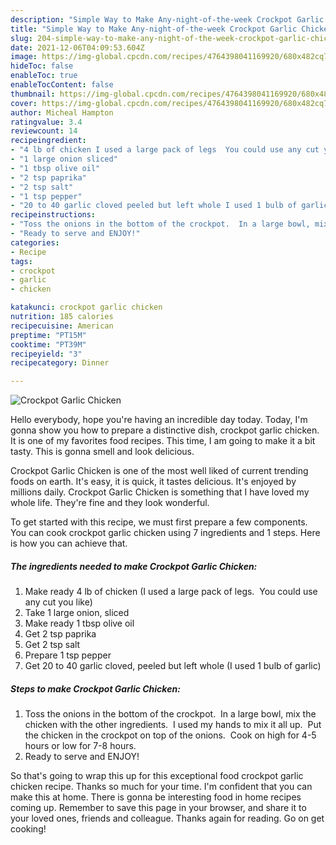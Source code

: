 ```yaml
---
description: "Simple Way to Make Any-night-of-the-week Crockpot Garlic Chicken"
title: "Simple Way to Make Any-night-of-the-week Crockpot Garlic Chicken"
slug: 204-simple-way-to-make-any-night-of-the-week-crockpot-garlic-chicken
date: 2021-12-06T04:09:53.604Z
image: https://img-global.cpcdn.com/recipes/4764398041169920/680x482cq70/crockpot-garlic-chicken-recipe-main-photo.jpg
hideToc: false
enableToc: true
enableTocContent: false
thumbnail: https://img-global.cpcdn.com/recipes/4764398041169920/680x482cq70/crockpot-garlic-chicken-recipe-main-photo.jpg
cover: https://img-global.cpcdn.com/recipes/4764398041169920/680x482cq70/crockpot-garlic-chicken-recipe-main-photo.jpg
author: Micheal Hampton
ratingvalue: 3.4
reviewcount: 14
recipeingredient:
- "4 lb of chicken I used a large pack of legs  You could use any cut you like"
- "1 large onion sliced"
- "1 tbsp olive oil"
- "2 tsp paprika"
- "2 tsp salt"
- "1 tsp pepper"
- "20 to 40 garlic cloved peeled but left whole I used 1 bulb of garlic"
recipeinstructions:
- "Toss the onions in the bottom of the crockpot.  In a large bowl, mix the chicken with the other ingredients.  I used my hands to mix it all up.  Put the chicken in the crockpot on top of the onions.  Cook on high for 4-5 hours or low for 7-8 hours."
- "Ready to serve and ENJOY!"
categories:
- Recipe
tags:
- crockpot
- garlic
- chicken

katakunci: crockpot garlic chicken 
nutrition: 185 calories
recipecuisine: American
preptime: "PT15M"
cooktime: "PT39M"
recipeyield: "3"
recipecategory: Dinner

---
```



![Crockpot Garlic Chicken](https://img-global.cpcdn.com/recipes/4764398041169920/680x482cq70/crockpot-garlic-chicken-recipe-main-photo.jpg)

Hello everybody, hope you're having an incredible day today. Today, I'm gonna show you how to prepare a distinctive dish, crockpot garlic chicken. It is one of my favorites food recipes. This time, I am going to make it a bit tasty. This is gonna smell and look delicious.



Crockpot Garlic Chicken is one of the most well liked of current trending foods on earth. It's easy, it is quick, it tastes delicious. It's enjoyed by millions daily. Crockpot Garlic Chicken is something that I have loved my whole life. They're fine and they look wonderful.


To get started with this recipe, we must first prepare a few components. You can cook crockpot garlic chicken using 7 ingredients and 1 steps. Here is how you can achieve that.

<!--inarticleads1-->

##### The ingredients needed to make Crockpot Garlic Chicken:

1. Make ready 4 lb of chicken (I used a large pack of legs.  You could use any cut you like)
1. Take 1 large onion, sliced
1. Make ready 1 tbsp olive oil
1. Get 2 tsp paprika
1. Get 2 tsp salt
1. Prepare 1 tsp pepper
1. Get 20 to 40 garlic cloved, peeled but left whole (I used 1 bulb of garlic)




<!--inarticleads2-->

##### Steps to make Crockpot Garlic Chicken:

1. Toss the onions in the bottom of the crockpot.  In a large bowl, mix the chicken with the other ingredients.  I used my hands to mix it all up.  Put the chicken in the crockpot on top of the onions.  Cook on high for 4-5 hours or low for 7-8 hours.
1. Ready to serve and ENJOY!



So that's going to wrap this up for this exceptional food crockpot garlic chicken recipe. Thanks so much for your time. I'm confident that you can make this at home. There is gonna be interesting food in home recipes coming up. Remember to save this page in your browser, and share it to your loved ones, friends and colleague. Thanks again for reading. Go on get cooking!
